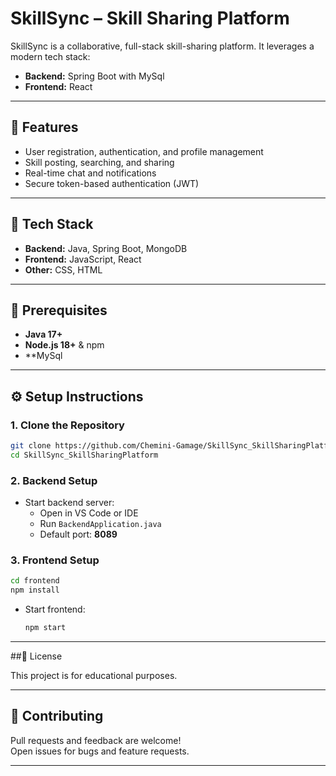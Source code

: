 # SkillSync – Skill Sharing Platform

SkillSync is a collaborative, full-stack skill-sharing platform. It leverages a modern tech stack:  
- **Backend:** Spring Boot with MySql 
- **Frontend:** React 

---

## 🚀 Features

- User registration, authentication, and profile management
- Skill posting, searching, and sharing
- Real-time chat and notifications
- Secure token-based authentication (JWT)

---

## 🧩 Tech Stack

- **Backend:** Java, Spring Boot, MongoDB
- **Frontend:** JavaScript, React
- **Other:** CSS, HTML

---

## 🔧 Prerequisites

- **Java 17+**
- **Node.js 18+** & npm
- **MySql

---

## ⚙️ Setup Instructions

### 1. Clone the Repository

```bash
git clone https://github.com/Chemini-Gamage/SkillSync_SkillSharingPlatform.git
cd SkillSync_SkillSharingPlatform
```

### 2. Backend Setup

- Start backend server:
  - Open in VS Code or IDE
  - Run `BackendApplication.java`
  - Default port: **8089**

### 3. Frontend Setup

```bash
cd frontend
npm install
```

- Start frontend:
  ```bash
  npm start
  ```

---



##📄 License

This project is for educational purposes.

---

## 🙌 Contributing

Pull requests and feedback are welcome!  
Open issues for bugs and feature requests.

---

